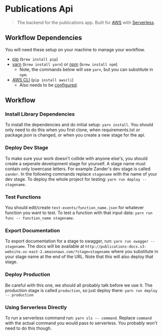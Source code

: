 # Publications Api
> The backend for the publications app.  Built for
> [AWS](https://aws.amazon.com/) with [Serverless](https://serverless.com/).

## Workflow Dependencies

You will need these setup on your machine to manage your workflow.

- [pip](https://pip.pypa.io/) (`brew install pip`)
- [yarn](https://yarnpkg.com/) (`brew install yarn`) or
  [npm](https://www.npmjs.com/) (`brew install npm`)
  - Note, the commands below will use `yarn`, but you can substitute in `npm`.
- [AWS CLI](https://aws.amazon.com/cli/) (`pip install awscli`)
  - Also needs to be [configured](http://docs.aws.amazon.com/cli/latest/userguide/cli-chap-getting-set-up.html).

## Workflow

### Install Library Dependencies
To install the dependencies and do initial setup: `yarn install`. You
should only need to do this when you first clone, when requirements.txt or
package.json is changed, or when you create a new stage for the api.

### Deploy Dev Stage
To make sure your work doesn't collide with anyone else's, you should create a
seperate development stage for yourself.  A stage name must contain only
lowercase letters.  For example Zander's dev stage is called `zander`.  In the
following commands replace `stagename` with the name of your dev stage.
To deploy the whole project for testing: `yarn run deploy -- stagename`.

### Test Functions
You should edit/create `test-events/function_name.json` for whatever function
you want to test. To test a function with that input data:
`yarn run func -- function_name stagename`.

### Export Documentation
To export documentation for a stage to swagger, run:
`yarn run swagger -- stagename`. The docs will be available at
`http://publications-docs.s3-website.us-east-2.amazonaws.com/?stage=stagename`
where you substitute in your stage name at the end of the URL.  Note that this
will also deploy that stage.

### Deploy Production
Be careful with this one, we should all probably talk before we use it.  The
production stage is called `production`, so just deploy there:
`yarn run deploy -- production`

### Using Serverless Directly
To run a serverless command run: `yarn sls -- command`.  Replace
`command` with the actual command you would pass to serverless.  You probably
won't need to do this though.
